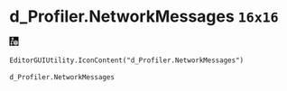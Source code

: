 # d_Profiler.NetworkMessages `16x16`
<img src="/img/d_Profiler.NetworkMessages.png" width=16 height=16>

``` CSharp
EditorGUIUtility.IconContent("d_Profiler.NetworkMessages")
```
```
d_Profiler.NetworkMessages
```
